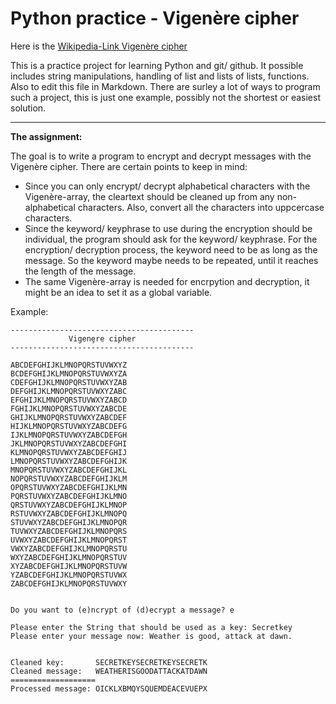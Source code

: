 # Python practice - Vigenère cipher

Here is the [Wikipedia-Link Vigenère cipher](https://en.wikipedia.org/wiki/Vigen%C3%A8re_cipher)

This is a practice project for learning Python and git/ github. It possible includes string manipulations, handling of list and lists of lists, functions. Also to edit this file in Markdown. There are surley a lot of ways to program such a project, this is just one example, possibly not the shortest or easiest solution.

-----

**The assignment:**

The goal is to write a program to encrypt and decrypt messages with the Vigenère cipher. There are certain points to keep in mind:
- Since you can only encrypt/ decrypt alphabetical characters with the Vigenère-array, the cleartext should be cleaned up from any non-alphabetical characters. Also, convert all the characters into uppcercase characters. 
- Since the keyword/ keyphrase to use during the encryption should be individual, the program should ask for the keyword/ keyphrase. For the encryption/ decryption process, the keyword need to be as long as the message. So the keyword maybe needs to be repeated, until it reaches the length of the message.
- The same Vigenère-array is needed for encrpytion and decryption, it might be an idea to set it as a global variable.

Example:
```
-----------------------------------------
             Vigenȩre cipher
-----------------------------------------

ABCDEFGHIJKLMNOPQRSTUVWXYZ
BCDEFGHIJKLMNOPQRSTUVWXYZA
CDEFGHIJKLMNOPQRSTUVWXYZAB
DEFGHIJKLMNOPQRSTUVWXYZABC
EFGHIJKLMNOPQRSTUVWXYZABCD
FGHIJKLMNOPQRSTUVWXYZABCDE
GHIJKLMNOPQRSTUVWXYZABCDEF
HIJKLMNOPQRSTUVWXYZABCDEFG
IJKLMNOPQRSTUVWXYZABCDEFGH
JKLMNOPQRSTUVWXYZABCDEFGHI
KLMNOPQRSTUVWXYZABCDEFGHIJ
LMNOPQRSTUVWXYZABCDEFGHIJK
MNOPQRSTUVWXYZABCDEFGHIJKL
NOPQRSTUVWXYZABCDEFGHIJKLM
OPQRSTUVWXYZABCDEFGHIJKLMN
PQRSTUVWXYZABCDEFGHIJKLMNO
QRSTUVWXYZABCDEFGHIJKLMNOP
RSTUVWXYZABCDEFGHIJKLMNOPQ
STUVWXYZABCDEFGHIJKLMNOPQR
TUVWXYZABCDEFGHIJKLMNOPQRS
UVWXYZABCDEFGHIJKLMNOPQRST
VWXYZABCDEFGHIJKLMNOPQRSTU
WXYZABCDEFGHIJKLMNOPQRSTUV
XYZABCDEFGHIJKLMNOPQRSTUVW
YZABCDEFGHIJKLMNOPQRSTUVWX
ZABCDEFGHIJKLMNOPQRSTUVWXY


Do you want to (e)ncrypt of (d)ecrypt a message? e

Please enter the String that should be used as a key: Secretkey
Please enter your message now: Weather is good, attack at dawn.


Cleaned key:       SECRETKEYSECRETKEYSECRETK
Cleaned message:   WEATHERISGOODATTACKATDAWN
===================
Processed message: OICKLXBMQYSQUEMDEACEVUEPX
```
